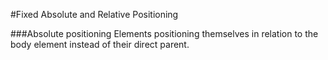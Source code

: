 #Fixed Absolute and Relative Positioning

###Absolute positioning 
Elements positioning themselves in relation to the body element instead of their direct parent. 
